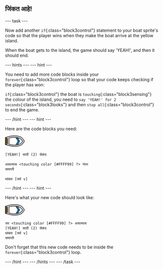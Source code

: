 ## जिंकत आहे!

\--- task \---

Now add another `if`{:class="block3control"} statement to your boat sprite's code so that the player wins when they make the boat arrive at the yellow island.

When the boat gets to the island, the game should say 'YEAH!', and then it should end.

\--- hints \--- \--- hint \---

You need to add more code blocks inside your `forever`{:class="block3control"} loop so that your code keeps checking if the player has won:

`if`{:class="block3control"} the boat is `touching`{:class="block3sensing"} the colour of the island, you need to `say 'YEAH!' for 2 seconds`{:class="block3looks"} and then `stop all`{:class="block3control"} to end the game.

\--- /hint \--- \--- hint \---

Here are the code blocks you need:

![boat-sprite](images/boat_resize.png)

```blocks3
[YEAH!] साठी (2) सेकंद

असल्यास <touching color [#FFFF99] ?> नंतर
समाप्ती

थांबवा [सर्व v]

```

\--- /hint \--- \--- hint \---

Here's what your new code should look like:

![boat-sprite](images/boat_resize.png)

```blocks3
जर <touching color [#FFFF99] ?> असल्यास
[YEAH!] साठी (2) सेकंद
थांबवा [सर्व v]
समाप्ती
```

Don't forget that this new code needs to be inside the `forever`{:class="block3control"} loop.

\--- /hint \--- \--- /hints \--- \--- /task \---